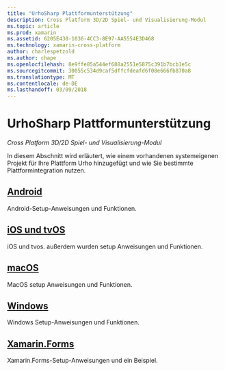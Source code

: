 ```yaml
---
title: "UrhoSharp Plattformunterstützung"
description: Cross Platform 3D/2D Spiel- und Visualisierung-Modul
ms.topic: article
ms.prod: xamarin
ms.assetid: 6205E430-1036-4CC3-8E97-AA5554E3D468
ms.technology: xamarin-cross-platform
author: charlespetzold
ms.author: chape
ms.openlocfilehash: 8e9ffe85a544ef688a2551e5875c391b7bcb1e5c
ms.sourcegitcommit: 30055c534d9caf5dffcfdeafd6f08e666fb870a8
ms.translationtype: MT
ms.contentlocale: de-DE
ms.lasthandoff: 03/09/2018
---
```

# <a name="urhosharp-platform-support"></a>UrhoSharp Plattformunterstützung

_Cross Platform 3D/2D Spiel- und Visualisierung-Modul_

In diesem Abschnitt wird erläutert, wie einem vorhandenen systemeigenen Projekt für Ihre Plattform Urho hinzugefügt und wie Sie bestimmte Plattformintegration nutzen.

## <a name="androidgraphics-gamesurhosharpplatformandroidmd"></a>[Android](~/graphics-games/urhosharp/platform/android.md)

Android-Setup-Anweisungen und Funktionen.

## <a name="ios-and-tvosgraphics-gamesurhosharpplatformiosmd"></a>[iOS und tvOS](~/graphics-games/urhosharp/platform/ios.md)

iOS und tvos. außerdem wurden setup Anweisungen und Funktionen.

## <a name="macosgraphics-gamesurhosharpplatformmacmd"></a>[macOS](~/graphics-games/urhosharp/platform/mac.md)

MacOS setup Anweisungen und Funktionen.

## <a name="windowsgraphics-gamesurhosharpplatformwindowsmd"></a>[Windows](~/graphics-games/urhosharp/platform/windows.md)

Windows Setup-Anweisungen und Funktionen.

## <a name="xamarinformsgraphics-gamesurhosharpplatformxamarin-formsmd"></a>[Xamarin.Forms](~/graphics-games/urhosharp/platform/xamarin-forms.md)

Xamarin.Forms-Setup-Anweisungen und ein Beispiel.

